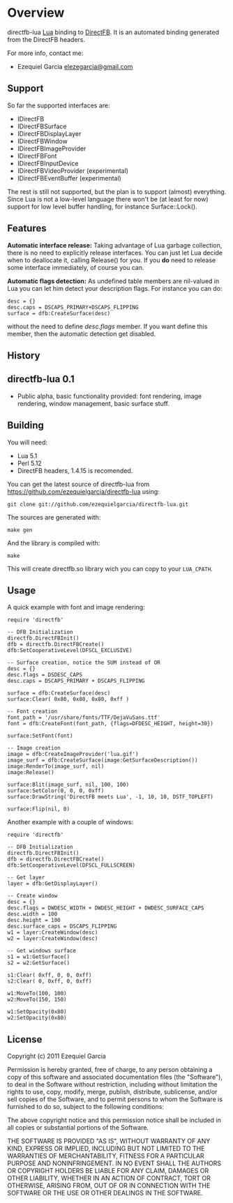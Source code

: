 Overview
========

directfb-lua [Lua](http://www.lua.org) binding to [DirectFB](http://directfb.org).
It is an automated binding generated from the DirectFB headers.

For more info, contact me:

* Ezequiel Garcia elezegarcia@gmail.com

Support
-------

So far the supported interfaces are:

* IDirectFB
* IDirectFBSurface
* IDirectFBDisplayLayer
* IDirectFBWindow
* IDirectFBImageProvider
* IDirectFBFont
* IDirectFBInputDevice
* IDirectFBVideoProvider (experimental)
* IDirectFBEventBuffer (experimental)

The rest is still not supported, but the plan is to support (almost) everything.
Since Lua is not a low-level language there won't be (at least for now) support 
for low level buffer handling, for instance Surface::Lock().

Features
--------

**Automatic interface release:**
Taking advantage of Lua garbage collection, there is no need to explicitly 
release interfaces. You can just let Lua decide when to deallocate it,
calling Release() for you. 
If you **do** need to release some interface immediately, of course you can.

**Automatic flags detection:**
As undefined table members are nil-valued in Lua you can let him
detect your description flags. For instance you can do:

    desc = {}
    desc.caps = DSCAPS_PRIMARY+DSCAPS_FLIPPING
    surface = dfb:CreateSurface(desc)

without the need to define *desc.flags* member. If you want define this member,
then the automatic detection get disabled.

History
-------

## directfb-lua 0.1

* Public alpha, basic functionality provided: font rendering, image rendering, window management, basic surface stuff.

Building
--------

You will need:

* Lua 5.1
* Perl 5.12
* DirectFB headers, 1.4.15 is recomended.

You can get the latest source of directfb-lua from https://github.com/ezequielgarcia/directfb-lua
using:

    git clone git://github.com/ezequielgarcia/directfb-lua.git

The sources are generated with:

    make gen

And the library is compiled with:

    make

This will create directfb.so library wich you can copy to your `LUA_CPATH`.

Usage
-----

A quick example with font and image rendering:

    require 'directfb'

    -- DFB Initialization
    directfb.DirectFBInit()
    dfb = directfb.DirectFBCreate()
    dfb:SetCooperativeLevel(DFSCL_EXCLUSIVE)

    -- Surface creation, notice the SUM instead of OR
    desc = {}
    desc.flags = DSDESC_CAPS
    desc.caps = DSCAPS_PRIMARY + DSCAPS_FLIPPING

    surface = dfb:CreateSurface(desc)
	surface:Clear( 0x80, 0x80, 0x80, 0xff )

    -- Font creation
    font_path = '/usr/share/fonts/TTF/DejaVuSans.ttf'
    font = dfb:CreateFont(font_path, {flags=DFDESC_HEIGHT, height=30})

    surface:SetFont(font)

    -- Image creation
    image = dfb:CreateImageProvider('lua.gif')
    image_surf = dfb:CreateSurface(image:GetSurfaceDescription())
    image:RenderTo(image_surf, nil)
	image:Release()

	surface:Blit(image_surf, nil, 100, 100)
	surface:SetColor(0, 0, 0, 0xff)
	surface:DrawString('DirectFB meets Lua', -1, 10, 10, DSTF_TOPLEFT)

	surface:Flip(nil, 0)

Another example with a couple of windows:

    require 'directfb'

    -- DFB Initialization
    directfb.DirectFBInit()
    dfb = directfb.DirectFBCreate()
    dfb:SetCooperativeLevel(DFSCL_FULLSCREEN)

    -- Get layer
    layer = dfb:GetDisplayLayer()

    -- Create window
    desc = {}
    desc.flags = DWDESC_WIDTH + DWDESC_HEIGHT + DWDESC_SURFACE_CAPS
    desc.width = 100
    desc.height = 100
    desc.surface_caps = DSCAPS_FLIPPING
    w1 = layer:CreateWindow(desc)
    w2 = layer:CreateWindow(desc)

    -- Get windows surface
    s1 = w1:GetSurface()
    s2 = w2:GetSurface()
 
    s1:Clear( 0xff, 0, 0, 0xff)
    s2:Clear( 0, 0xff, 0, 0xff)

    w1:MoveTo(100, 100)
    w2:MoveTo(150, 150)

    w1:SetOpacity(0x80)
    w2:SetOpacity(0x80)

License
-------

Copyright (c) 2011 Ezequiel Garcia

Permission is hereby granted, free of charge, to any person
obtaining a copy of this software and associated documentation
files (the "Software"), to deal in the Software without
restriction, including without limitation the rights to use,
copy, modify, merge, publish, distribute, sublicense, and/or sell
copies of the Software, and to permit persons to whom the
Software is furnished to do so, subject to the following
conditions:

The above copyright notice and this permission notice shall be
included in all copies or substantial portions of the Software.

THE SOFTWARE IS PROVIDED "AS IS", WITHOUT WARRANTY OF ANY KIND,
EXPRESS OR IMPLIED, INCLUDING BUT NOT LIMITED TO THE WARRANTIES
OF MERCHANTABILITY, FITNESS FOR A PARTICULAR PURPOSE AND
NONINFRINGEMENT. IN NO EVENT SHALL THE AUTHORS OR COPYRIGHT
HOLDERS BE LIABLE FOR ANY CLAIM, DAMAGES OR OTHER LIABILITY,
WHETHER IN AN ACTION OF CONTRACT, TORT OR OTHERWISE, ARISING
FROM, OUT OF OR IN CONNECTION WITH THE SOFTWARE OR THE USE OR
OTHER DEALINGS IN THE SOFTWARE.
